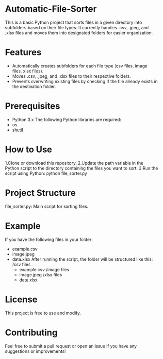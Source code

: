 # Automatic-File-Sorter

This is a basic Python project that sorts files in a given directory into subfolders based on their file types. It currently handles .csv, .jpeg, and .xlsx files and moves them into designated folders for easier organization.

# Features

* Automatically creates subfolders for each file type (csv files, image files, xlsx files).
* Moves .csv, .jpeg, and .xlsx files to their respective folders.
* Prevents overwriting existing files by checking if the file already exists in the destination folder.

# Prerequisites

* Python 3.x
The following Python libraries are required:
 * os
 * shutil

# How to Use

1.Clone or download this repository.
2.Update the path variable in the Python script to the directory containing the files you want to sort.
3.Run the script using Python:
    python file_sorter.py

# Project Structure

file_sorter.py: Main script for sorting files.

# Example

If you have the following files in your folder:
 - example.csv
 - image.jpeg
 - data.xlsx
After running the script, the folder will be structured like this:
  /csv files
    - example.csv
/image files
    - image.jpeg
/xlsx files
    - data.xlsx

# License

This project is free to use and modify.

# Contributing

Feel free to submit a pull request or open an issue if you have any suggestions or improvements!







